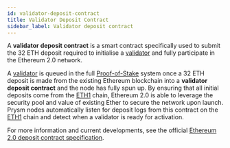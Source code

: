```yaml
---
id: validator-deposit-contract
title: Validator Deposit Contract
sidebar_label: Validator deposit contract
---
```


A **validator deposit contract** is a smart contract specifically used to submit the 32 ETH deposit required to initialise a [validator](validator-clients.md) and fully participate in the Ethereum 2.0 network.

A [validator](validator-clients.md) is queued in the full [Proof-of-Stake](/docs/terminology#proof-of-stake-pos) system once a 32 ETH deposit is made from the existing Ethereum blockchain into a **validator deposit contract** and the node has fully spun up. By ensuring that all initial deposits come from the [ETH1](/docs/terminology#eth1) chain, Ethereum 2.0 is able to leverage the security pool and value of existing Ether to secure the network upon launch. Prysm nodes automatically listen for deposit logs from this contract on the [ETH1](/docs/terminology#eth1) chain and detect when a validator is ready for activation.

For more information and current developments, see the official [Ethereum 2.0 deposit contract specification](https://github.com/ethereum/eth2.0-specs/blob/dev/specs/phase0/deposit-contract.md).
